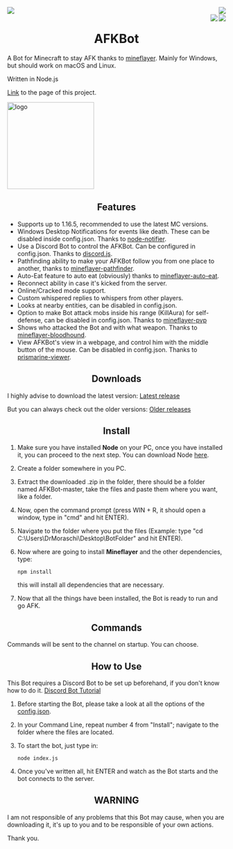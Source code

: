 <a href="https://discord.gg/JQeVxbQT5G"><img src="https://img.shields.io/badge/Discord-blue.svg" align="left"></a>
<a href="https://drmoraschi.github.io/AFKBot/"><img src="https://img.shields.io/badge/Page-fc0303.svg" align="right"></a>
<br>
<a href="https://github.com/DrMoraschi/AFKBot/releases/download/v2.2/AFKBot.v2.zip"><img src="https://img.shields.io/badge/Download-brightgreen.svg" align="right"></a>
<a href="https://github.com/DrMoraschi/AFKBot/releases"><img src="https://img.shields.io/badge/Releases-f4fc03.svg" align="right"></a>
<h1 align="center">AFKBot</h1>

A Bot for Minecraft to stay AFK thanks to [mineflayer](https://github.com/PrismarineJS/mineflayer). Mainly for Windows, but should work on macOS and Linux.

Written in Node.js

[Link](https://drmoraschi.github.io/AFKBot/) to the page of this project.

<img alt="logo" src="https://github.com/DrMoraschi/AFKBot/raw/master/files/logo.png" height="200" />

<h2 align="center">Features</h2>

 * Supports up to 1.16.5, recommended to use the latest MC versions.
 * Windows Desktop Notifications for events like death. These can be disabled inside config.json. Thanks to [node-notifier](https://github.com/mikaelbr/node-notifier).
 * Use a Discord Bot to control the AFKBot. Can be configured in config.json. Thanks to [discord.js](https://github.com/discordjs/discord.js).
 * Pathfinding ability to make your AFKBot follow you from one place to another, thanks to [mineflayer-pathfinder](https://github.com/Karang/mineflayer-pathfinder).
 * Auto-Eat feature to auto eat (obviously) thanks to [mineflayer-auto-eat](https://github.com/LINKdiscordd/mineflayer-auto-eat).
 * Reconnect ability in case it's kicked from the server.
 * Online/Cracked mode support.
 * Custom whispered replies to whispers from other players.
 * Looks at nearby entities, can be disabled in config.json.
 * Option to make Bot attack mobs inside his range (KillAura) for self-defense, can be disabled in config.json. Thanks to [mineflayer-pvp](https://github.com/PrismarineJS/mineflayer-pvp)
 * Shows who attacked the Bot and with what weapon. Thanks to [mineflayer-bloodhound](https://github.com/Nixes/mineflayer-bloodhound).
 * View AFKBot's view in a webpage, and control him with the middle button of the mouse. Can be disabled in config.json. Thanks to [prismarine-viewer](https://github.com/PrismarineJS/prismarine-viewer).

<h2 align="center">Downloads</h2>

I highly advise to download the latest version:
	[Latest release](https://github.com/DrMoraschi/AFKBot/releases/latest)

But you can always check out the older versions:
	[Older releases](https://github.com/DrMoraschi/AFKBot/releases)

<h2 align="center">Install</h2>

 1. Make sure you have installed **Node** on your PC, once you have installed it, you can proceed to the next step. You can download Node [here](https://nodejs.org/).
 1. Create a folder somewhere in you PC.
 2. Extract the downloaded .zip in the folder, there should be a folder named AFKBot-master, take the files and paste them where you want, like a folder.
 3. Now, open the command prompt (press WIN + R, it should open a window, type in "cmd" and hit ENTER).
 4. Navigate to the folder where you put the files (Example: type "cd C:\Users\DrMoraschi\Desktop\BotFolder" and hit ENTER).
 5. Now where are going to install **Mineflayer** and the other dependencies, type:
	
	`npm install`
    
    this will install all dependencies that are necessary.

 6. Now that all the things have been installed, the Bot is ready to run and go AFK.

<h2 align="center">Commands</h2>

 Commands will be sent to the channel on startup. You can choose.
 
<h2 align="center">How to Use</h2>

This Bot requires a Discord Bot to be set up beforehand, if you don't know how to do it. [Discord Bot Tutorial](https://www.writebots.com/discord-bot-token/)
 1. Before starting the Bot, please take a look at all the options of the [config.json](https://github.com/DrMoraschi/AFKBot/blob/master/files/config.md).
 2. In your Command Line, repeat number 4 from "Install"; navigate to the folder where the files are located.
 3. To start the bot, just type in:
	
	```node index.js```

 3. Once you've written all, hit ENTER and watch as the Bot starts and the bot connects to the server.

<h2 align="center">WARNING</h2>
 
  I am not responsible of any problems that this Bot may cause, when you are downloading it, it's up to you and to be responsible of your own actions.
  
  Thank you.
